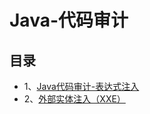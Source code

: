 # Java-代码审计

## 目录
- 1、[Java代码审计-表达式注入](https://github.com/n4ttt/Java-Sec/blob/main/java-sec-%E8%A1%A8%E8%BE%BE%E5%BC%8F%E6%B3%A8%E5%85%A5.mdv)
- 2、[外部实体注入（XXE）](https://github.com/n4ttt/Java-Sec/blob/main/java-sec-%E5%A4%96%E9%83%A8%E5%AE%9E%E4%BD%93%E6%B3%A8%E5%85%A5%EF%BC%88XXE%EF%BC%89.md)
